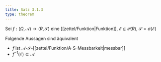 ```yaml
---
title: Satz 3.1.3
type: theorem
---
```


Sei $f : (\Omega, \mathcal{A}) \to (R, \mathscr{S})$ eine [[zettel/Funktion|Funktion]], $\mathcal{E} \subseteq \mathcal{P}(R)$, $\mathscr{S} = \sigma(\mathcal{E})$

Folgende Aussagen sind äquivalent
- $f$ ist $\mathcal{A}$-$\mathscr{S}$-[[zettel/Funktion/A-S-Messbarkeit|messbar]]
- $f^{-1}(\mathcal{E}) \subseteq \mathcal{A}$